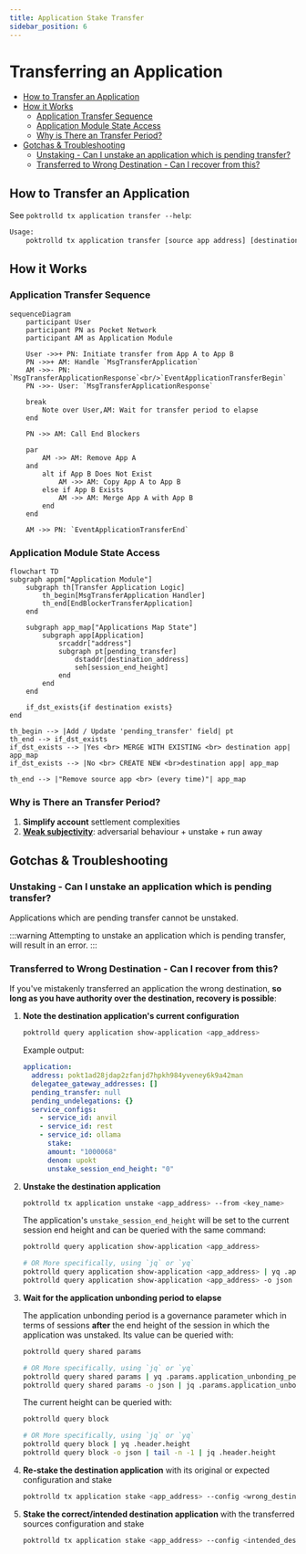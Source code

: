 ```yaml
---
title: Application Stake Transfer
sidebar_position: 6
---
```


# Transferring an Application <!-- omit in toc -->

- [How to Transfer an Application](#how-to-transfer-an-application)
- [How it Works](#how-it-works)
  - [Application Transfer Sequence](#application-transfer-sequence)
  - [Application Module State Access](#application-module-state-access)
  - [Why is There an Transfer Period?](#why-is-there-an-transfer-period)
- [Gotchas \& Troubleshooting](#gotchas--troubleshooting)
  - [Unstaking - Can I unstake an application which is pending transfer?](#unstaking---can-i-unstake-an-application-which-is-pending-transfer)
  - [Transferred to Wrong Destination - Can I recover from this?](#transferred-to-wrong-destination---can-i-recover-from-this)

## How to Transfer an Application

See `poktrolld tx application transfer --help`:

```bash
Usage:
    poktrolld tx application transfer [source app address] [destination app address] [flags]
```

## How it Works

### Application Transfer Sequence

```mermaid
sequenceDiagram
    participant User
    participant PN as Pocket Network
    participant AM as Application Module

    User ->>+ PN: Initiate transfer from App A to App B
    PN ->>+ AM: Handle `MsgTransferApplication`
    AM ->>- PN: `MsgTransferApplicationResponse`<br/>`EventApplicationTransferBegin`
    PN ->>- User: `MsgTransferApplicationResponse`

    break
        Note over User,AM: Wait for transfer period to elapse
    end

    PN ->> AM: Call End Blockers

    par
        AM ->> AM: Remove App A
    and
        alt if App B Does Not Exist
            AM ->> AM: Copy App A to App B
        else if App B Exists
            AM ->> AM: Merge App A with App B
        end
    end

    AM ->> PN: `EventApplicationTransferEnd`
```

### Application Module State Access

```mermaid
flowchart TD
subgraph appm["Application Module"]
    subgraph th[Transfer Application Logic]
        th_begin[MsgTransferApplication Handler]
        th_end[EndBlockerTransferApplication]
    end

    subgraph app_map["Applications Map State"]
        subgraph app[Application]
            srcaddr["address"]
            subgraph pt[pending_transfer]
                dstaddr[destination_address]
                seh[session_end_height]
            end
        end
    end

    if_dst_exists{if destination exists}
end

th_begin --> |Add / Update 'pending_transfer' field| pt
th_end --> if_dst_exists
if_dst_exists --> |Yes <br> MERGE WITH EXISTING <br> destination app| app_map
if_dst_exists --> |No <br> CREATE NEW <br>destination app| app_map

th_end --> |"Remove source app <br> (every time)"| app_map
```

### Why is There an Transfer Period?

1. **Simplify account** settlement complexities
2. [**Weak subjectivity**](https://blog.ethereum.org/2014/11/25/proof-stake-learned-love-weak-subjectivity): adversarial behaviour + unstake + run away

## Gotchas & Troubleshooting

### Unstaking - Can I unstake an application which is pending transfer?

Applications which are pending transfer cannot be unstaked.

:::warning
Attempting to unstake an application which is pending transfer, will result in an error.
:::

### Transferred to Wrong Destination - Can I recover from this?

If you've mistakenly transferred an application the wrong destination, **so long as you have authority over the destination, recovery is possible**:

1. **Note the destination application's current configuration**

   ```bash
   poktrolld query application show-application <app_address>
   ```

   Example output:

   ```yaml
   application:
     address: pokt1ad28jdap2zfanjd7hpkh984yveney6k9a42man
     delegatee_gateway_addresses: []
     pending_transfer: null
     pending_undelegations: {}
     service_configs:
       - service_id: anvil
       - service_id: rest
       - service_id: ollama
         stake:
         amount: "1000068"
         denom: upokt
         unstake_session_end_height: "0"
   ```

2. **Unstake the destination application**

   ```bash
   poktrolld tx application unstake <app_address> --from <key_name>
   ```

   The application's `unstake_session_end_height` will be set to the current session end height and can be queried with the same command:

   ```bash
   poktrolld query application show-application <app_address>

   # OR More specifically, using `jq` or `yq`
   poktrolld query application show-application <app_address> | yq .application.unstake_session_end_height
   poktrolld query application show-application <app_address> -o json | jq .application.unstake_session_end_height
   ```

3. **Wait for the application unbonding period to elapse**

   The application unbonding period is a governance parameter which in terms of sessions **after** the end height of the session in which the application was unstaked.
   Its value can be queried with:

   ```bash
   poktrolld query shared params

   # OR More specifically, using `jq` or `yq`
   poktrolld query shared params | yq .params.application_unbonding_period_sessions
   poktrolld query shared params -o json | jq .params.application_unbonding_period_sessions
   ```

   The current height can be queried with:

   ```bash
   poktrolld query block

   # OR More specifically, using `jq` or `yq`
   poktrolld query block | yq .header.height
   poktrolld query block -o json | tail -n -1 | jq .header.height
   ```

4. **Re-stake the destination application** with its original or expected configuration and stake

   ```bash
   poktrolld tx application stake <app_address> --config <wrong_destination_restore_config_path> --from <key_name>
   ```

5. **Stake the correct/intended destination application** with the transferred sources configuration and stake

   ```bash
   poktrolld tx application stake <app_address> --config <intended_destination_config_path> --from <key_name>
   ```
